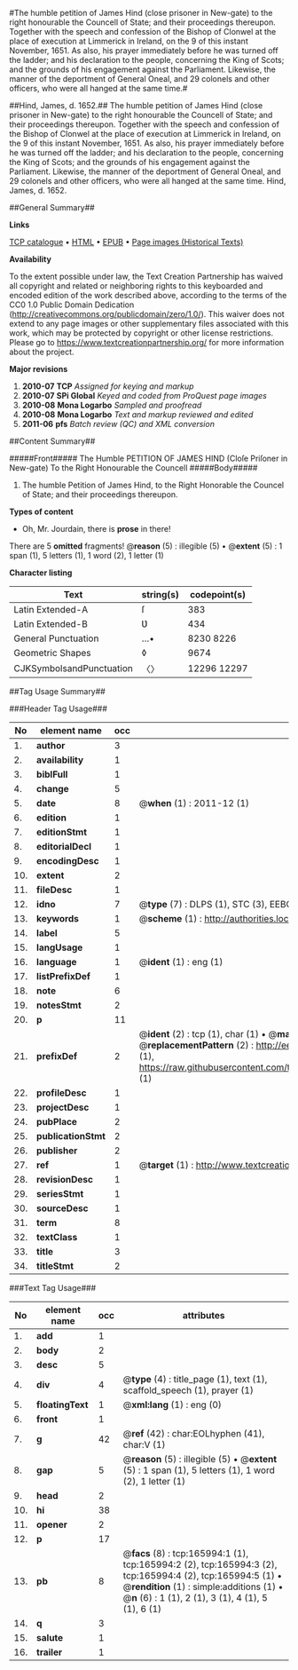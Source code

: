 #The humble petition of James Hind (close prisoner in New-gate) to the right honourable the Councell of State; and their proceedings thereupon. Together with the speech and confession of the Bishop of Clonwel at the place of execution at Limmerick in Ireland, on the 9 of this instant November, 1651. As also, his prayer immediately before he was turned off the ladder; and his declaration to the people, concerning the King of Scots; and the grounds of his engagement against the Parliament. Likewise, the manner of the deportment of General Oneal, and 29 colonels and other officers, who were all hanged at the same time.#

##Hind, James, d. 1652.##
The humble petition of James Hind (close prisoner in New-gate) to the right honourable the Councell of State; and their proceedings thereupon. Together with the speech and confession of the Bishop of Clonwel at the place of execution at Limmerick in Ireland, on the 9 of this instant November, 1651. As also, his prayer immediately before he was turned off the ladder; and his declaration to the people, concerning the King of Scots; and the grounds of his engagement against the Parliament. Likewise, the manner of the deportment of General Oneal, and 29 colonels and other officers, who were all hanged at the same time.
Hind, James, d. 1652.

##General Summary##

**Links**

[TCP catalogue](http://www.ota.ox.ac.uk/tcp/)  • 
[HTML](http://tei.it.ox.ac.uk/tcp/Texts-HTML/free/A74/A74864.html)  • 
[EPUB](http://tei.it.ox.ac.uk/tcp/Texts-EPUB/free/A74/A74864.epub) • 
[Page images (Historical Texts)](https://historicaltexts.jisc.ac.uk/eebo-99867719e)

**Availability**

To the extent possible under law, the Text Creation Partnership has waived all copyright and related or neighboring rights to this keyboarded and encoded edition of the work described above, according to the terms of the CC0 1.0 Public Domain Dedication (http://creativecommons.org/publicdomain/zero/1.0/). This waiver does not extend to any page images or other supplementary files associated with this work, which may be protected by copyright or other license restrictions. Please go to https://www.textcreationpartnership.org/ for more information about the project.

**Major revisions**

1. __2010-07__ __TCP__ *Assigned for keying and markup*
1. __2010-07__ __SPi Global__ *Keyed and coded from ProQuest page images*
1. __2010-08__ __Mona Logarbo__ *Sampled and proofread*
1. __2010-08__ __Mona Logarbo__ *Text and markup reviewed and edited*
1. __2011-06__ __pfs__ *Batch review (QC) and XML conversion*

##Content Summary##

#####Front#####
The Humble PETITION OF JAMES HIND (Cloſe Priſoner in New-gate) To the Right Honourable the Councell 
#####Body#####

1. The humble Petition of James Hind, to the Right Honorable the Councel of State; and their proceedings thereupon.

**Types of content**

  * Oh, Mr. Jourdain, there is **prose** in there!

There are 5 **omitted** fragments! 
 @__reason__ (5) : illegible (5)  •  @__extent__ (5) : 1 span (1), 5 letters (1), 1 word (2), 1 letter (1)

**Character listing**


|Text|string(s)|codepoint(s)|
|---|---|---|
|Latin Extended-A|ſ|383|
|Latin Extended-B|Ʋ|434|
|General Punctuation|…•|8230 8226|
|Geometric Shapes|◊|9674|
|CJKSymbolsandPunctuation|〈〉|12296 12297|

##Tag Usage Summary##

###Header Tag Usage###

|No|element name|occ|attributes|
|---|---|---|---|
|1.|__author__|3||
|2.|__availability__|1||
|3.|__biblFull__|1||
|4.|__change__|5||
|5.|__date__|8| @__when__ (1) : 2011-12 (1)|
|6.|__edition__|1||
|7.|__editionStmt__|1||
|8.|__editorialDecl__|1||
|9.|__encodingDesc__|1||
|10.|__extent__|2||
|11.|__fileDesc__|1||
|12.|__idno__|7| @__type__ (7) : DLPS (1), STC (3), EEBO-CITATION (1), PROQUEST (1), VID (1)|
|13.|__keywords__|1| @__scheme__ (1) : http://authorities.loc.gov/ (1)|
|14.|__label__|5||
|15.|__langUsage__|1||
|16.|__language__|1| @__ident__ (1) : eng (1)|
|17.|__listPrefixDef__|1||
|18.|__note__|6||
|19.|__notesStmt__|2||
|20.|__p__|11||
|21.|__prefixDef__|2| @__ident__ (2) : tcp (1), char (1)  •  @__matchPattern__ (2) : ([0-9\-]+):([0-9IVX]+) (1), (.+) (1)  •  @__replacementPattern__ (2) : http://eebo.chadwyck.com/downloadtiff?vid=$1&page=$2 (1), https://raw.githubusercontent.com/textcreationpartnership/Texts/master/tcpchars.xml#$1 (1)|
|22.|__profileDesc__|1||
|23.|__projectDesc__|1||
|24.|__pubPlace__|2||
|25.|__publicationStmt__|2||
|26.|__publisher__|2||
|27.|__ref__|1| @__target__ (1) : http://www.textcreationpartnership.org/docs/. (1)|
|28.|__revisionDesc__|1||
|29.|__seriesStmt__|1||
|30.|__sourceDesc__|1||
|31.|__term__|8||
|32.|__textClass__|1||
|33.|__title__|3||
|34.|__titleStmt__|2||


###Text Tag Usage###

|No|element name|occ|attributes|
|---|---|---|---|
|1.|__add__|1||
|2.|__body__|2||
|3.|__desc__|5||
|4.|__div__|4| @__type__ (4) : title_page (1), text (1), scaffold_speech (1), prayer (1)|
|5.|__floatingText__|1| @__xml:lang__ (1) : eng (0)|
|6.|__front__|1||
|7.|__g__|42| @__ref__ (42) : char:EOLhyphen (41), char:V (1)|
|8.|__gap__|5| @__reason__ (5) : illegible (5)  •  @__extent__ (5) : 1 span (1), 5 letters (1), 1 word (2), 1 letter (1)|
|9.|__head__|2||
|10.|__hi__|38||
|11.|__opener__|2||
|12.|__p__|17||
|13.|__pb__|8| @__facs__ (8) : tcp:165994:1 (1), tcp:165994:2 (2), tcp:165994:3 (2), tcp:165994:4 (2), tcp:165994:5 (1)  •  @__rendition__ (1) : simple:additions (1)  •  @__n__ (6) : 1 (1), 2 (1), 3 (1), 4 (1), 5 (1), 6 (1)|
|14.|__q__|3||
|15.|__salute__|1||
|16.|__trailer__|1||
